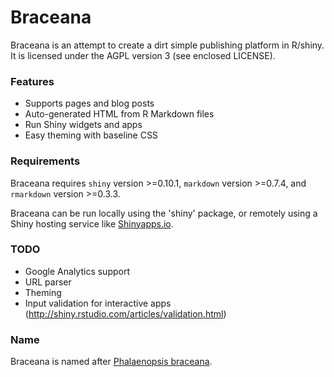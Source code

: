 Braceana
========

Braceana is an attempt to create a dirt simple publishing platform in R/shiny. It is licensed under the AGPL version 3 (see enclosed LICENSE).


### Features

- Supports pages and blog posts
- Auto-generated HTML from R Markdown files
- Run Shiny widgets and apps
- Easy theming with baseline CSS


### Requirements

Braceana requires `shiny` version >=0.10.1, `markdown` version >=0.7.4, and `rmarkdown` version >=0.3.3.

Braceana can be run locally using the 'shiny' package, or remotely using a Shiny hosting service like [Shinyapps.io](http://shinyapps.io).


### TODO

- Google Analytics support
- URL parser
- Theming
- Input validation for interactive apps (http://shiny.rstudio.com/articles/validation.html)


### Name

Braceana is named after [Phalaenopsis braceana](http://orchids.wikia.com/wiki/Phalaenopsis_braceana).
